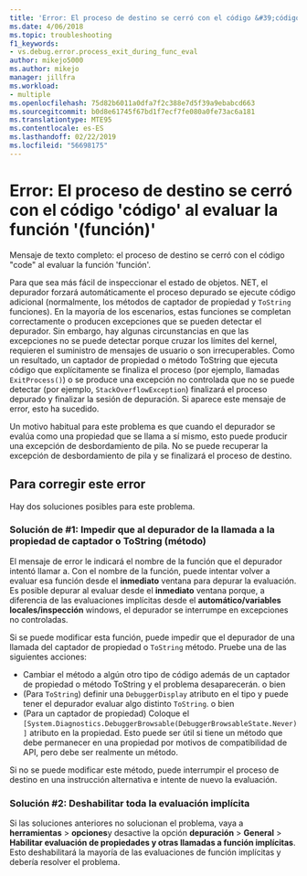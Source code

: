 ```yaml
---
title: 'Error: El proceso de destino se cerró con el código &#39;código&#39; al evaluar la función &#39;función&#39; | Microsoft Docs'
ms.date: 4/06/2018
ms.topic: troubleshooting
f1_keywords:
- vs.debug.error.process_exit_during_func_eval
author: mikejo5000
ms.author: mikejo
manager: jillfra
ms.workload:
- multiple
ms.openlocfilehash: 75d82b6011a0dfa7f2c388e7d5f39a9ebabcd663
ms.sourcegitcommit: b0d8e61745f67bd1f7ecf7fe080a0fe73ac6a181
ms.translationtype: MTE95
ms.contentlocale: es-ES
ms.lasthandoff: 02/22/2019
ms.locfileid: "56698175"
---
```

# <a name="error-the-target-process-exited-with-code-39code39-while-evaluating-the-function-39function39"></a>Error: El proceso de destino se cerró con el código &#39;código&#39; al evaluar la función &#39;(función)&#39;

Mensaje de texto completo: el proceso de destino se cerró con el código "code" al evaluar la función 'función'.

Para que sea más fácil de inspeccionar el estado de objetos. NET, el depurador forzará automáticamente el proceso depurado se ejecute código adicional (normalmente, los métodos de captador de propiedad y `ToString` funciones). En la mayoría de los escenarios, estas funciones se completan correctamente o producen excepciones que se pueden detectar el depurador. Sin embargo, hay algunas circunstancias en que las excepciones no se puede detectar porque cruzar los límites del kernel, requieren el suministro de mensajes de usuario o son irrecuperables. Como un resultado, un captador de propiedad o método ToString que ejecuta código que explícitamente se finaliza el proceso (por ejemplo, llamadas `ExitProcess()`) o se produce una excepción no controlada que no se puede detectar (por ejemplo, `StackOverflowException`) finalizará el proceso depurado y finalizar la sesión de depuración. Si aparece este mensaje de error, esto ha sucedido.

Un motivo habitual para este problema es que cuando el depurador se evalúa como una propiedad que se llama a sí mismo, esto puede producir una excepción de desbordamiento de pila. No se puede recuperar la excepción de desbordamiento de pila y se finalizará el proceso de destino.

## <a name="to-correct-this-error"></a>Para corregir este error

Hay dos soluciones posibles para este problema.

### <a name="solution-1-prevent-the-debugger-from-calling-the-getter-property-or-tostring-method"></a>Solución de #1: Impedir que al depurador de la llamada a la propiedad de captador o ToString (método) 

El mensaje de error le indicará el nombre de la función que el depurador intentó llamar a. Con el nombre de la función, puede intentar volver a evaluar esa función desde el **inmediato** ventana para depurar la evaluación. Es posible depurar al evaluar desde el **inmediato** ventana porque, a diferencia de las evaluaciones implícitas desde el **automático/variables locales/inspección** windows, el depurador se interrumpe en excepciones no controladas.

Si se puede modificar esta función, puede impedir que el depurador de una llamada del captador de propiedad o `ToString` método. Pruebe una de las siguientes acciones:

* Cambiar el método a algún otro tipo de código además de un captador de propiedad o método ToString y el problema desaparecerán.
    o bien
* (Para `ToString`) definir una `DebuggerDisplay` atributo en el tipo y puede tener el depurador evaluar algo distinto `ToString`.
    o bien
* (Para un captador de propiedad) Coloque el `[System.Diagnostics.DebuggerBrowsable(DebuggerBrowsableState.Never)]` atributo en la propiedad. Esto puede ser útil si tiene un método que debe permanecer en una propiedad por motivos de compatibilidad de API, pero debe ser realmente un método.

Si no se puede modificar este método, puede interrumpir el proceso de destino en una instrucción alternativa e intente de nuevo la evaluación.

### <a name="solution-2-disable-all-implicit-evaluation"></a>Solución #2: Deshabilitar toda la evaluación implícita

Si las soluciones anteriores no solucionan el problema, vaya a **herramientas** > **opciones**y desactive la opción **depuración**  >   **General** > **Habilitar evaluación de propiedades y otras llamadas a función implícitas**. Esto deshabilitará la mayoría de las evaluaciones de función implícitas y debería resolver el problema.
